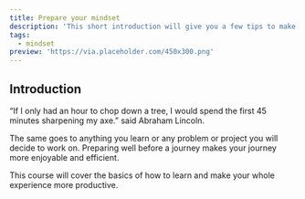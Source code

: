 ```yaml
---
title: Prepare your mindset
description: 'This short introduction will give you a few tips to make the most of this course'
tags:
  - mindset
preview: 'https://via.placeholder.com/450x300.png'
---
```


## Introduction

“If I only had an hour to chop down a tree, I would spend the first 45 minutes sharpening my axe.” said Abraham Lincoln.

The same goes to anything you learn or any problem or project you will decide to work on. Preparing well before a journey makes your journey more enjoyable and efficient.

This course will cover the basics of how to learn and make your whole experience more productive.
